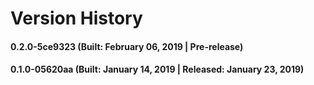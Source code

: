 # Version History


#### 0.2.0-5ce9323 (Built: February 06, 2019 | Pre-release)

#### 0.1.0-05620aa (Built: January 14, 2019 | Released: January 23, 2019)

